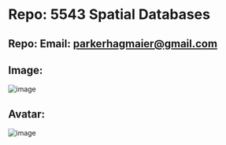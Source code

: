 # Repo: 5543 Spatial Databases

## Repo: Email: parkerhagmaier@gmail.com

## Image: 
![image](https://user-images.githubusercontent.com/97493681/186507157-4dee633a-2bf9-4e69-b700-ca98cac17dc8.png)

## Avatar:
![image](https://user-images.githubusercontent.com/97493681/186507222-4c480ec5-ba11-4aac-a4e9-9cd4ec49ce55.png)
